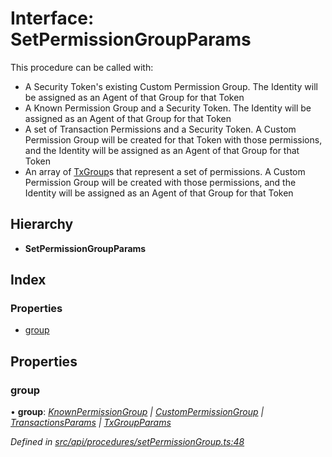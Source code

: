# Interface: SetPermissionGroupParams

This procedure can be called with:
  - A Security Token's existing Custom Permission Group. The Identity will be assigned as an Agent of that Group for that Token
  - A Known Permission Group and a Security Token. The Identity will be assigned as an Agent of that Group for that Token
  - A set of Transaction Permissions and a Security Token. A Custom Permission Group will be created for that Token with those permissions, and
    the Identity will be assigned as an Agent of that Group for that Token
  - An array of [TxGroup](../enums/txgroup.md)s that represent a set of permissions. A Custom Permission Group will be created with those permissions, and
    the Identity will be assigned as an Agent of that Group for that Token

## Hierarchy

* **SetPermissionGroupParams**

## Index

### Properties

* [group](setpermissiongroupparams.md#group)

## Properties

###  group

• **group**: *[KnownPermissionGroup](../classes/knownpermissiongroup.md) | [CustomPermissionGroup](../classes/custompermissiongroup.md) | [TransactionsParams](transactionsparams.md) | [TxGroupParams](txgroupparams.md)*

*Defined in [src/api/procedures/setPermissionGroup.ts:48](https://github.com/PolymathNetwork/polymesh-sdk/blob/959efb76/src/api/procedures/setPermissionGroup.ts#L48)*
